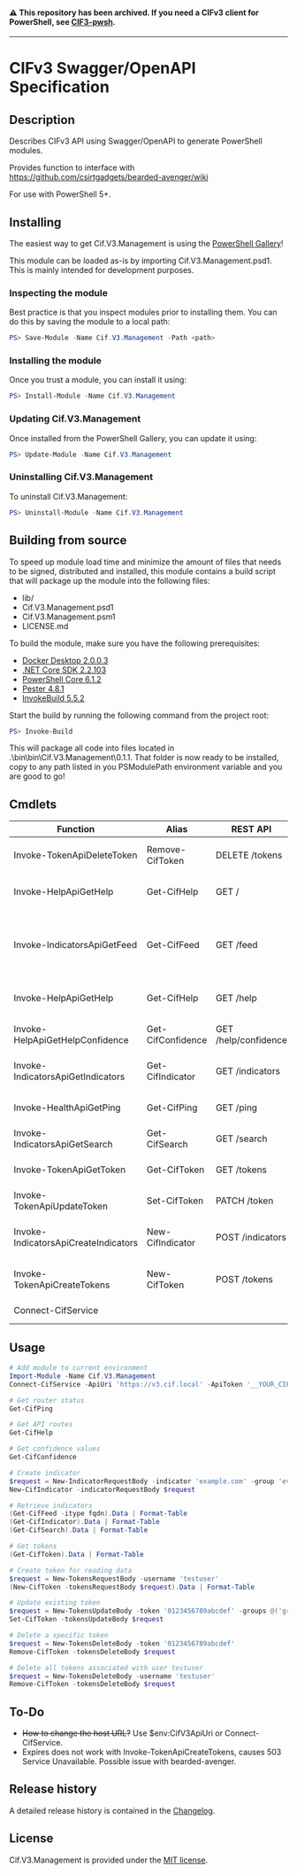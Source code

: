 #### :warning: This repository has been archived. If you need a CIFv3 client for PowerShell, see [CIF3-pwsh](https://github.com/renisac/CIF3-pwsh).

---

# CIFv3 Swagger/OpenAPI Specification

## Description

Describes CIFv3 API using Swagger/OpenAPI to generate PowerShell modules.

Provides function to interface with https://github.com/csirtgadgets/bearded-avenger/wiki

For use with PowerShell 5+.

## Installing

The easiest way to get Cif.V3.Management is using the [PowerShell Gallery](https://powershellgallery.com/packages/Cif.V3.Management/)!

This module can be loaded as-is by importing Cif.V3.Management.psd1. This is mainly intended for development purposes.

### Inspecting the module

Best practice is that you inspect modules prior to installing them. You can do this by saving the module to a local path:

``` PowerShell
PS> Save-Module -Name Cif.V3.Management -Path <path>
```

### Installing the module

Once you trust a module, you can install it using:

``` PowerShell
PS> Install-Module -Name Cif.V3.Management
```

### Updating Cif.V3.Management

Once installed from the PowerShell Gallery, you can update it using:

``` PowerShell
PS> Update-Module -Name Cif.V3.Management
```

### Uninstalling Cif.V3.Management

To uninstall Cif.V3.Management:

``` PowerShell
PS> Uninstall-Module -Name Cif.V3.Management
```

## Building from source

To speed up module load time and minimize the amount of files that needs to be signed, distributed and installed, this module contains a build script that will package up the module into the following files:

- lib/
- Cif.V3.Management.psd1
- Cif.V3.Management.psm1
- LICENSE.md

To build the module, make sure you have the following prerequisites:

- [Docker Desktop 2.0.0.3](https://www.docker.com/products/docker-desktop)
- [.NET Core SDK 2.2.103](https://dotnet.microsoft.com/download)
- [PowerShell Core 6.1.2](https://github.com/PowerShell/PowerShell)
- [Pester 4.8.1](https://www.powershellgallery.com/packages/Pester/4.8.1)
- [InvokeBuild 5.5.2](https://www.powershellgallery.com/packages/InvokeBuild/5.5.2)

Start the build by running the following command from the project root:

``` PowerShell
PS> Invoke-Build
```

This will package all code into files located in .\bin\bin\Cif.V3.Management\0.1.1. That folder is now ready to be installed, copy to any path listed in you PSModulePath environment variable and you are good to go!

## Cmdlets

| Function                             | Alias             | REST API             | Description
|--------------------------------------|-------------------|----------------------|-------------
| Invoke-TokenApiDeleteToken           | Remove-CifToken   | DELETE /tokens       | Delete a token or set of tokens
| Invoke-HelpApiGetHelp                | Get-CifHelp       | GET /                | List of REST API routes
| Invoke-IndicatorsApiGetFeed          | Get-CifFeed       | GET /feed            | Filter for a data-set, aggregate and apply respective whitelist
| Invoke-HelpApiGetHelp                | Get-CifHelp       | GET /help            | List of REST API routes
| Invoke-HelpApiGetHelpConfidence      | Get-CifConfidence | GET /help/confidence | Get a list of confidence values
| Invoke-IndicatorsApiGetIndicators    | Get-CifIndicator  | GET /indicators      | Search for a set of indicators
| Invoke-HealthApiGetPing              | Get-CifPing       | GET /ping            | Ping the router interface
| Invoke-IndicatorsApiGetSearch        | Get-CifSearch     | GET /search          | Search for an indicator
| Invoke-TokenApiGetToken              | Get-CifToken      | GET /tokens          | Search for a set of tokens
| Invoke-TokenApiUpdateToken           | Set-CifToken      | PATCH /token         | Update a token
| Invoke-IndicatorsApiCreateIndicators | New-CifIndicator  | POST /indicators     | Post indicators to the router
| Invoke-TokenApiCreateTokens          | New-CifToken      | POST /tokens         | Create a token or set of tokens
| Connect-CifService                   |                   |                      | Set API URL and API key

## Usage

```PowerShell
# Add module to current environment
Import-Module -Name Cif.V3.Management
Connect-CifService -ApiUri 'https://v3.cif.local' -ApiToken '__YOUR_CIFV3_TOKEN__'

# Get router status
Get-CifPing

# Get API routes
Get-CifHelp

# Get confidence values
Get-CifConfidence

# Create indicator
$request = New-IndicatorRequestBody -indicator 'example.com' -group 'everyone' -provider 'me@me.com' -tags @('tag1', 'tag2')
New-CifIndicator -indicatorRequestBody $request

# Retrieve indicators
(Get-CifFeed -itype fqdn).Data | Format-Table
(Get-CifIndicator).Data | Format-Table
(Get-CifSearch).Data | Format-Table

# Get tokens
(Get-CifToken).Data | Format-Table

# Create token for reading data
$request = New-TokensRequestBody -username 'testuser'
(New-CifToken -tokensRequestBody $request).Data | Format-Table

# Update existing token
$request = New-TokensUpdateBody -token '0123456789abcdef' -groups @('group1', 'group2')
Set-CifToken -tokensUpdateBody $request

# Delete a specific token
$request = New-TokensDeleteBody -token '0123456789abcdef'
Remove-CifToken -tokensDeleteBody $request

# Delete all tokens associated with user testuser
$request = New-TokensDeleteBody -username 'testuser'
Remove-CifToken -tokensDeleteBody $request
```

## To-Do

- ~~How to change the host URL?~~ Use $env:CifV3ApiUri or Connect-CifService.
- Expires does not work with Invoke-TokenApiCreateTokens, causes 503 Service Unavailable. Possible issue with bearded-avenger.

## Release history

A detailed release history is contained in the [Changelog](CHANGELOG.md).

## License

Cif.V3.Management is provided under the [MIT license](LICENSE.md).
